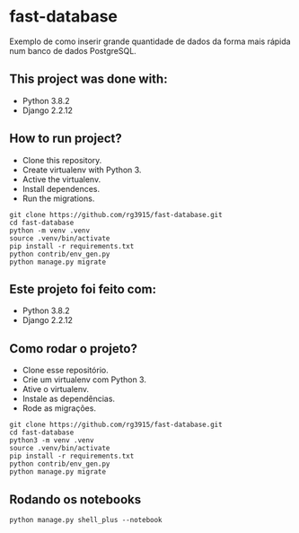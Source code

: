 # fast-database

Exemplo de como inserir grande quantidade de dados da forma mais rápida num banco de dados PostgreSQL.

## This project was done with:

* Python 3.8.2
* Django 2.2.12

## How to run project?

* Clone this repository.
* Create virtualenv with Python 3.
* Active the virtualenv.
* Install dependences.
* Run the migrations.

```
git clone https://github.com/rg3915/fast-database.git
cd fast-database
python -m venv .venv
source .venv/bin/activate
pip install -r requirements.txt
python contrib/env_gen.py
python manage.py migrate
```

## Este projeto foi feito com:

* Python 3.8.2
* Django 2.2.12

## Como rodar o projeto?

* Clone esse repositório.
* Crie um virtualenv com Python 3.
* Ative o virtualenv.
* Instale as dependências.
* Rode as migrações.

```
git clone https://github.com/rg3915/fast-database.git
cd fast-database
python3 -m venv .venv
source .venv/bin/activate
pip install -r requirements.txt
python contrib/env_gen.py
python manage.py migrate
```

## Rodando os notebooks

```
python manage.py shell_plus --notebook
```

